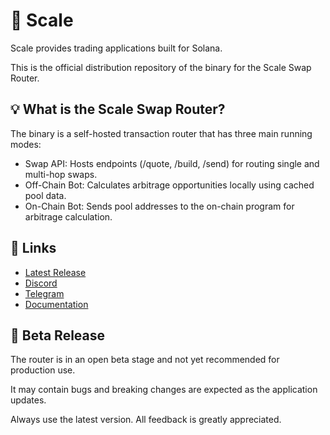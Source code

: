 # 🦎 Scale

Scale provides trading applications built for Solana.

This is the official distribution repository of the binary for the Scale Swap Router.

## 💡 What is the Scale Swap Router?

The binary is a self-hosted transaction router that has three main running modes:

- Swap API: Hosts endpoints (/quote, /build, /send) for routing single and multi-hop swaps.
- Off-Chain Bot: Calculates arbitrage opportunities locally using cached pool data.
- On-Chain Bot: Sends pool addresses to the on-chain program for arbitrage calculation.

## 🔗 Links

- [Latest Release](https://github.com/scale-router-io/scale-swap-router/releases/latest)
- [Discord](https://discord.scalerouter.io)
- [Telegram](https://telegram.scalerouter.io)
- [Documentation](https://docs.scalerouter.io)

## 🚨 Beta Release

The router is in an open beta stage and not yet recommended for production use. 

It may contain bugs and breaking changes are expected as the application updates.

Always use the latest version. All feedback is greatly appreciated.

